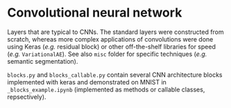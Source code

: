 # Convolutional neural network

Layers that are typical to CNNs. The standard layers were constructed from scratch, whereas more complex applications of convolutions were done using Keras (_e.g._ residual block) or other off-the-shelf libraries for speed (_e.g._ `VariationalAE`). See also `misc` folder for specific techniques (_e.g._ semantic segmentation).  

`blocks.py` and `blocks_callable.py` contain several CNN architecture blocks implemented with keras and demonstrated on MNIST in `_blocks_example.ipynb` (implemented as methods or callable classes, repsectively).  
